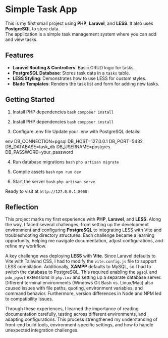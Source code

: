 # Simple Task App

This is my first small project using **PHP**, **Laravel**, and **LESS**. It also uses **PostgreSQL** to store data.  
The application is a simple task management system where you can add and view tasks.

## Features

- **Laravel Routing & Controllers**: Basic CRUD logic for tasks.
- **PostgreSQL Database**: Stores task data in a `tasks` table.
- **LESS Styling**: Demonstrates how to use LESS for custom styles.
- **Blade Templates**: Renders the task list and form for adding new tasks.

## Getting Started

1. Install PHP dependencies
`bash`
`composer install`

2. Install PHP dependencies
`bash`
`composer install`

3. Configure .env file
Update your .env with PostgreSQL details:

env
DB_CONNECTION=pgsql
DB_HOST=127.0.0.1
DB_PORT=5432
DB_DATABASE=task_db
DB_USERNAME=postgres
DB_PASSWORD=your_password

4. Run database migrations
`bash`
`php artisan migrate`

5. Compile assets
`bash`
`npm run dev`

6. Start the server
`bash`
`php artisan serve`

Ready to visit at `http://127.0.0.1:8000`

## Reflection

This project marks my first experience with **PHP**, **Laravel**, and **LESS**. Along the way, I faced several challenges, from setting up the development environment and configuring **PostgreSQL** to integrating LESS with Vite and troubleshooting directory structures. Each challenge became a learning opportunity, helping me navigate documentation, adjust configurations, and refine my workflow.

A key challenge was deploying **LESS** with **Vite**. Since Laravel defaults to Vite with Tailwind CSS, I had to modify the `vite.config.js` file to support LESS compilation. Additionally, **XAMPP** defaults to MySQL, so I had to switch the database to PostgreSQL. This required enabling the `pgsql` and `pdo_pgsql` extensions in `php.ini` and setting up a separate database server. Different terminal environments (Windows Git Bash vs. Linux/Mac) also caused issues with file paths, quoting, environment variables, and command behavior. Furthermore, version differences in Node and NPM led to compatibility issues.

Through these experiences, I learned the importance of reading documentation carefully, testing across different environments, and adapting configurations. This process strengthened my understanding of front-end build tools, environment-specific settings, and how to handle unexpected integration challenges.
